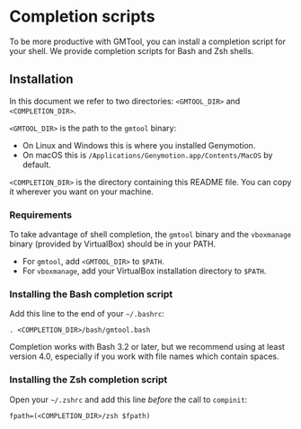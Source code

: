 # Completion scripts

To be more productive with GMTool, you can install a completion script for your
shell. We provide completion scripts for Bash and Zsh shells.

## Installation

In this document we refer to two directories: `<GMTOOL_DIR>` and
`<COMPLETION_DIR>`.

`<GMTOOL_DIR>` is the path to the `gmtool` binary:
- On Linux and Windows this is where you installed Genymotion.
- On macOS this is `/Applications/Genymotion.app/Contents/MacOS` by default.

`<COMPLETION_DIR>` is the directory containing this README file. You can copy
it wherever you want on your machine.

### Requirements

To take advantage of shell completion, the `gmtool` binary and the `vboxmanage`
binary (provided by VirtualBox) should be in your PATH.

- For `gmtool`, add `<GMTOOL_DIR>` to `$PATH`.
- For `vboxmanage`, add your VirtualBox installation directory to `$PATH`.

### Installing the Bash completion script

Add this line to the end of your `~/.bashrc`:

    . <COMPLETION_DIR>/bash/gmtool.bash

Completion works with Bash 3.2 or later, but we recommend using at least version
4.0, especially if you work with file names which contain spaces.

### Installing the Zsh completion script

Open your `~/.zshrc` and add this line *before* the call to `compinit`:

    fpath=(<COMPLETION_DIR>/zsh $fpath)
